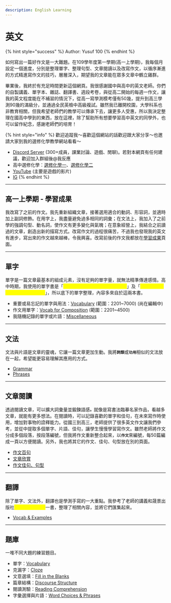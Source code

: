 ```yaml
---
description: English Learning
---
```


# 英文

{% hint style="success" %}
Author: Yusuf 100
{% endhint %}

如何寫出一篇好作文是一大難題。在109學年度第一學期(高一上學期)，我每個月設定一個進度，分別是整理單字、整理句型、文章閱讀以及改寫作文，以循序漸進的方式精進寫作文的技巧，層層深入，期望我的文章能在眾多文章中鶴立雞群。

畢業後，我終於有充足時間更新這個網頁。我很感謝國中與高中的英文老師。你們的自製講義、單字本、雜誌、翻譯書、週段考卷，與從高二開始的每週一作文，讓我的英文程度能在不補習的情況下，從高一寫學測模考僅有50幾，提升到高三學測90幾的滿級分，並通過全民英檢中高級複試。雖然我已離開校園，大學科系也非教育相關，但我希望老師們的教學可以傳承下去，讓更多人受惠，所以我決定整理在國高中學到的東西，放在這裡，除了幫助所有想要學習高中英文的同學外，也可以留作紀念，感謝老師們的培育！

{% hint style="info" %}
歡迎追蹤我～喜歡這個網站的話歡迎跟大家分享～也邀請大家到我的選修化學教學網站看看～

* [Discord Server](https://discord.gg/nDbebSB7s9) (300+成員，課業討論、遊戲、閒聊)。若對本網頁有任何建議，歡迎加入群組後@我反應
* 高中選修化學：[選修化學一](https://hackmd.io/@Yusuf100/chemistry-1)、[選修化學二](https://hackmd.io/@Yusuf100/chemistry-2)
* [YouTube](https://youtube.com/@yusuf-dh8lu?si=rCLEk4uLwtcalpyp) (主要是遊戲的影片)
* [IG](https://www.instagram.com/yusuf._.100?igsh=MTJlaWQ5ZnpqOW5mcA%3D%3D\&utm_source=qr)
{% endhint %}

***

## 高一上學期 - 學習成果

我改寫了之前的作文。我先重新組織文章，接著選用適合的動詞、形容詞，並適時加上副詞修飾。在用字上，我盡量避免過多相同的詞彙；在文法上，我加入了之前學的強調句型、動名詞，使作文有更多變化與氣魄；在意象經營上，我結合之前讀過的文章，創造出新的描寫方式。改寫作文的過程很痛苦，不過我也發現我的英文有進步，寫出來的作文越來越棒，令我興喜。改寫前後的作文我都放在[學習成果](xue-xi-cheng-guo.md)頁面。

***

## 單字

單字是一篇文章最基本的組成元素，沒有足夠的單字量，就無法精準傳達感情。高中時期，我使用的單字書是「<mark style="color:yellow;">晟景 英文字彙 中級 2201\~4500</mark>」及「<mark style="color:yellow;">晟景 英文字彙 高級 4501\~7000</mark>」，所以底下的單字整理，內容多來自於這兩本書。

* 重要或易忘記的單字與用法：[Vocabulary](vocabulary/vocabulary-shang-zai-bian-ji-zhong.md) (範圍：2201\~7000) (尚在編輯中)
* 作文用單字：[Vocab for Composition](vocabulary/vocab-for-composition/) (範圍：2201\~4500)
* 我隨機記錄的單字或片語：[Miscellaneous](vocabulary/miscellaneous.md)

***

## 文法

文法與片語是文章的靈魂，它讓一篇文章更加生動。我&#x5C07;**`詞類`**&#x6216;**`功用`**&#x76F8;似的文法放在一起，希望能更容易理解其應用的方式。

* [Grammar](grammar/other-stuff.md)
* [Phrases](vocabulary/some-phrases.md)

***

## 文章閱讀

透過閱讀文章，可以擴大詞彙量並鍛鍊語&#x611F;**`。`**&#x5C31;像是寫書法臨摹名家作品，看越多文章，就能有更多想法。在閱讀時，可以記錄喜歡的單字和佳句，在未來寫作時使用，增加對事物的詮釋能力。從國三到高三，老師提供了很多英文作文讓我們參考，並從中提取多個單字、片語、佳句，讓學生慢慢學習寫作文。雖然老師將作文分成多個段落，按段落編號，但我將作文重新整合起來，&#x4EE5;**`作文`**&#x4F86;編號，每50篇編成一頁以方便閱讀。另外，我也將其它的作文、佳句、句型放在別的頁面。

* [作文百句](composition/zuo-wen-bai-ju/)
* [文章欣賞](composition/wen-zhang-xin-shang.md)
* [作文佳句、句型](composition/zuo-wen-jia-ju-ju-xing.md)

***

## 翻譯

除了單字、文法外，翻譯也是學測手寫的一大重點。我參考了老師的講義和晟景出版社<mark style="color:yellow;">英文句型與翻譯</mark>一書，整理了相關內容，並將它們匯集起來。

* [Vocab & Examples](translation/vocab-and-examples.md)

***

## 題庫

一堆不同大題的練習題目。

* 單字：[Vocabulary](question-pool/vocabulary.md)
* 克漏字：[Cloze](question-pool/cloze.md)
* 文意選填：[Fill in the Blanks](question-pool/fill-in-the-blanks.md)
* 篇章結構：[Discourse Structure](question-pool/discourse-structure.md)
* 閱讀測驗：[Reading Comprehension](question-pool/reading-comprehension.md)
* 字彙選擇與片語：[Word Choices & Phrases](question-pool/word-choices-and-phrases.md)

